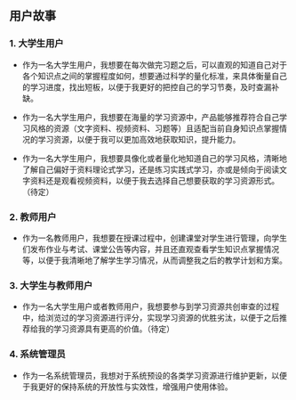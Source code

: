 ## 用户故事

### 1. **大学生用户**
- 作为一名大学生用户，我想要在每次做完习题之后，可以直观的知道自己对于各个知识点之间的掌握程度如何，想要通过科学的量化标准，来具体衡量自己的学习进度，找出短板，以便于我更好的把控自己的学习节奏，及时查漏补缺。

- 作为一名大学生用户，我想要在海量的学习资源中，产品能够推荐符合自己学习风格的资源（文字资料、视频资料、习题等）且适配当前自身知识点掌握情况的学习资源，以便于我可以更加高效地获取知识，提升能力。

- 作为一名大学生用户，我想要具像化或者量化地知道自己的学习风格，清晰地了解自己偏好于资料理论式学习，还是练习实践式学习，亦或是倾向于阅读文字资料还是观看视频资料，以便于我去选择自己想要获取的学习资源形式。（待定）

### 2. **教师用户**
- 作为一名教师用户，我想要在授课过程中，创建课堂对学生进行管理，向学生们发布作业与考试、课堂公告等内容，并且还直观查看学生知识点掌握情况等，以便于我清晰地了解学生学习情况，从而调整我之后的教学计划和方案。

### 3. **大学生与教师用户**
- 作为一名大学生用户或者教师用户，我想要参与到学习资源共创审查的过程中，给浏览过的学习资源进行评分，实现学习资源的优胜劣汰，以便于之后推荐给我的学习资源具有更高的价值。（待定）

### 4. **系统管理员**
- 作为一名系统管理员，我想对于系统预设的各类学习资源进行维护更新，以便于我更好的保持系统的开放性与实效性，增强用户使用体验。